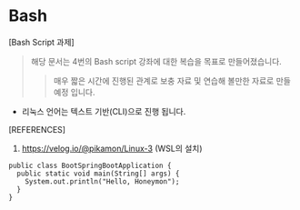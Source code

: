 # Bash
[Bash Script 과제]
> 해당 문서는 4번의 Bash script 강좌에 대한 복습을 목표로 만들어졌습니다.
>> 매우 짧은 시간에 진행된 관계로 보충 자료 및 연습해 볼만한 자료로 만들예정 입니다.



- 리눅스 언어는 텍스트 기반(CLI)으로 진행 됩니다.






[REFERENCES]
1. https://velog.io/@pikamon/Linux-3 (WSL의 설치)

```
public class BootSpringBootApplication {
  public static void main(String[] args) {
    System.out.println("Hello, Honeymon");
  }
}
```
